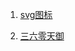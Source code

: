1. [svg图标](https://primer.style/foundations/icons#16px)

2. [三六零天御](https://jiagu.360.cn/#/global/accounts)